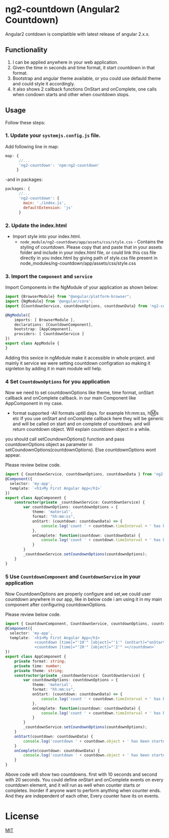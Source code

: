 # ng2-countdown (Angular2 Countdown)
Angular2 contdown is complatible with latest release of angular 2.x.x.

## Functionality
1. I can be applied anywhere in your web application.
2. Given the time in seconds and time format, it start countdown in that format.
3. Bootstrap and angular theme available, or you could use defauld theme and could style it accordingly.
4. It also shows 2 callback functions OnStart and onComplete, one calls when condown starts and other when countdown stops.

## Usage
Follow these steps:

### 1. Update your `systemjs.config.js` file.
Add following line in map:

```js
map: {
      //...
      'ng2-countdown': 'npm:ng2-countdown'
     }
```
-and in packages:

```js
packages: {
      //...
      'ng2-countdown': {
        main: './index.js',
        defaultExtension: 'js'
      }
```


### 2. Update the index.html

- Import style into your index.html.
  - `node_module/ng2-countdown/app/assets/css/style.css` - Contains the styling of countdown.
  Please copy that and paste that in your assets folder and include in your index.html file, or could link this css file         directly in you index.html by giving path of style.css file present in node_modules/ng-countdown/app/assets/css/style.css
  

### 3. Import the `Component` and `service`
Import Components in the NgModule of your application as shown below:

```ts
import {BrowserModule} from "@angular/platform-browser";
import {NgModule} from '@angular/core';
import {CountdownService, countdownOptions, countdownData} from 'ng2-countdown/index';

@NgModule({
    imports: [ BrowserModule ],
    declarations: [CountdownComponent],
    bootstrap: [AppComponent],
    providers: [ CountdownService ]
})
export class AppModule {
}
```
Adding this sevice in ngModule make it accessible in whole project. and mainly it service we were setting countdown configration so making it signleton by adding it in main module will help.

### 4 Set `CountdownOptions` for you application
Now we need to set countdownOptions like theme, time format, onStart callback and onComplete callback. in our main Component like AppComponent in my case.
  - format supported
  	-All formats uptill days. for example hh:mm:ss, h:m:s etc
If you use onStart and onComplete callback here they will be generic and will be called on start and on complete of countdown. and will return countdown object. Will explain countdown object in a while.

you should call setCoundownOptions() function and pass countdownOptions object as parameter in setCoundownOptions(countdownOptions). Else countdownOptions wont appear.

Please review below code.
```ts
import { CountdownService, countdownOptions, countdownData } from 'ng2-countdown/index';
@Component({
  selector: 'my-app',
  template: `<h1>My First Angular App</h1>`
})
export class AppComponent {
	constructor(private _countdownService: CountdownService) {
		var countdownOptions: countdownOptions = {
            theme: 'material',
			format: "hh:mm:ss",
            onStart: (countdown: countdownData) => {
                console.log('count ' + countdown.timeInterval + ' has been started!');
            },
            onComplete: function(countdown: countdownData) {
                console.log('count ' + countdown.timeInterval + ' has been completed!');
            }
		}
		_countdownService.setCoundownOptions(countdownOptions);
	}
}
```
### 5 Use `CountdownComponent` and `CountdownService` in your application
Now CountdownOptions are properly configure and set,we could user countdown anywhere in our app, like in below code i am using it in my main component after configuring countdownOptions.

Please review below code.
```ts
import { CountdownComponent, CountdownService, countdownOptions, countdownData } from 'ng2-coundown/index';
@Component({
  selector: 'my-app',
  template: `<h1>My First Angular App</h1>
  			 <countdown [time]="'10'" [object]="'1'" (onStart)="onStart($event)" (onComplete)="onComplete($event)"></countdown>
			 <countdown [time]="'20'" [object]="'2'" ></countdown>`
})
export class AppComponent {
	private format: string;
	private time: number;
	private theme: string;
	constructor(private _countdownService: CountdownService) {
		var countdownOptions: countdownOptions = {
            theme: 'material',
			format: "hh:mm:ss",
            onStart: (countdown: countdownData) => {
                console.log('count ' + countdown.timeInterval + ' has been started!');
            },
            onComplete: function(countdown: countdownData) {
                console.log('count ' + countdown.timeInterval + ' has been completed!');
            }
		}
		_countdownService.setCoundownOptions(countdownOptions);
	}
	onStart(countdown: countdownData) {
		console.log('countdown ' + countdown.object + ' has been started!');
	}
	onComplete(countdown: countdownData) {
		console.log('countdown ' + countdown.object + ' has been started!');
	}
}

```
Above code will show two countdowns. first with 10 seconds and second with 20 seconds.
You could define onStart and  onComplete events on every countdown element, and it will run as well when counter starts or completes. Inorder if anyone want to perform anything when counter ends. And they are independent of each other, Every counter have its on events.


# License
 [MIT](/LICENSE)
